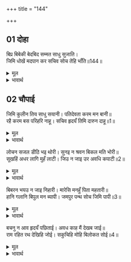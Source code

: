 +++
title = "144"

+++


## 01 दोहा
बिप्र बिबेकी बेदबिद सम्मत साधु सुजाति।  
जिमि धोखें मदपान कर सचिव सोच तेहि भाँति॥144॥  

<details><summary>मूल</summary>

बिप्र बिबेकी बेदबिद सम्मत साधु सुजाति।  
जिमि धोखें मदपान कर सचिव सोच तेहि भाँति॥144॥  
</details>

<details><summary>भावार्थ</summary>

जैसे कोई विवेकशील, वेद का ज्ञाता, साधुसम्मत आचरणों वाला और उत्तम जाति का (कुलीन) ब्राह्मण धोखे से मदिरा पी ले और पीछे पछतावे, उसी प्रकार मन्त्री सुमन्त्र सोच कर रहे (पछता रहे) हैं॥144॥  
</details>





## 02 चौपाई
जिमि कुलीन तिय साधु सयानी। पतिदेवता करम मन बानी॥  
रहै करम बस परिहरि नाहू। सचिव हृदयँ तिमि दारुन दाहू॥1॥  

<details><summary>मूल</summary>

जिमि कुलीन तिय साधु सयानी। पतिदेवता करम मन बानी॥  
रहै करम बस परिहरि नाहू। सचिव हृदयँ तिमि दारुन दाहू॥1॥  
</details>

<details><summary>भावार्थ</summary>

जैसे किसी उत्तम कुलवाली, साधु स्वाभाव की, समझदार और मन, वचन, कर्म से पति को ही देवता मानने वाली पतिव्रता स्त्री को भाग्यवश पति को छोडकर (पति से अलग) रहना पडे, उस समय उसके हृदय में जैसे भयानक सन्ताप होता है, वैसे ही मन्त्री के हृदय में हो रहा है॥1॥  
</details>

लोचन सजल डीठि भइ थोरी। सुनइ न श्रवन बिकल मति भोरी॥  
सूखहिं अधर लागि मुहँ लाटी। जिउ न जाइ उर अवधि कपाटी॥2॥  

<details><summary>मूल</summary>

लोचन सजल डीठि भइ थोरी। सुनइ न श्रवन बिकल मति भोरी॥  
सूखहिं अधर लागि मुहँ लाटी। जिउ न जाइ उर अवधि कपाटी॥2॥  
</details>

<details><summary>भावार्थ</summary>

नेत्रों में जल भरा है, दृष्टि मन्द हो गई है। कानों से सुनाई नहीं पडता, व्याकुल हुई बुद्धि बेठिकाने हो रही है। होठ सूख रहे हैं, मुँह में लाटी लग गई है, किन्तु (ये सब मृत्यु के लक्षण हो जाने पर भी) प्राण नहीं निकलते, क्योङ्कि हृदय में अवधि रूपी किवाड लगे हैं (अर्थात चौदह वर्ष बीत जाने पर भगवान फिर मिलेङ्गे, यही आशा रुकावट डाल रही है)॥2॥  
</details>

बिबरन भयउ न जाइ निहारी। मारेसि मनहुँ पिता महतारी॥  
हानि गलानि बिपुल मन ब्यापी। जमपुर पन्थ सोच जिमि पापी॥3॥  

<details><summary>मूल</summary>

बिबरन भयउ न जाइ निहारी। मारेसि मनहुँ पिता महतारी॥  
हानि गलानि बिपुल मन ब्यापी। जमपुर पन्थ सोच जिमि पापी॥3॥  
</details>

<details><summary>भावार्थ</summary>

सुमन्त्रजी के मुख का रङ्ग बदल गया है, जो देखा नहीं जाता। ऐसा मालूम होता है मानो इन्होन्ने माता-पिता को मार डाला हो। उनके मन में रामवियोग रूपी हानि की महान ग्लानि (पीडा) छा रही है, जैसे कोई पापी मनुष्य नरक को जाता हुआ रास्ते में सोच कर रहा हो॥3॥  
</details>

बचनु न आव हृदयँ पछिताई। अवध काह मैं देखब जाई॥  
राम रहित रथ देखिहि जोई। सकुचिहि मोहि बिलोकत सोई॥4॥  

<details><summary>मूल</summary>

बचनु न आव हृदयँ पछिताई। अवध काह मैं देखब जाई॥  
राम रहित रथ देखिहि जोई। सकुचिहि मोहि बिलोकत सोई॥4॥  
</details>

<details><summary>भावार्थ</summary>

मुँह से वचन नहीं निकलते। हृदय में पछताते हैं कि मैं अयोध्या में जाकर क्या देखूँगा? श्री रामचन्द्रजी से शून्य रथ को जो भी देखेगा, वही मुझे देखने में सङ्कोच करेगा (अर्थात मेरा मुँह नहीं देखना चाहेगा)॥4॥  
</details>

